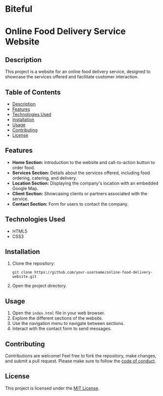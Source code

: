 # Biteful

# Online Food Delivery Service Website

## Description
This project is a website for an online food delivery service, designed to showcase the services offered and facilitate customer interaction.

## Table of Contents
- [Description](#description)
- [Features](#features)
- [Technologies Used](#technologies-used)
- [Installation](#installation)
- [Usage](#usage)
- [Contributing](#contributing)
- [License](#license)

## Features
- **Home Section:** Introduction to the website and call-to-action button to order food.
- **Services Section:** Details about the services offered, including food ordering, catering, and delivery.
- **Location Section:** Displaying the company's location with an embedded Google Map.
- **Client Section:** Showcasing clients or partners associated with the service.
- **Contact Section:** Form for users to contact the company.

## Technologies Used
- HTML5
- CSS3

## Installation
1. Clone the repository:
    ```
    git clone https://github.com/your-username/online-food-delivery-website.git
    ```
2. Open the project directory.

## Usage
1. Open the `index.html` file in your web browser.
2. Explore the different sections of the website.
3. Use the navigation menu to navigate between sections.
4. Interact with the contact form to send messages.

## Contributing
Contributions are welcome! Feel free to fork the repository, make changes, and submit a pull request. Please make sure to follow the [code of conduct](CODE_OF_CONDUCT.md).

## License
This project is licensed under the [MIT License](LICENSE).

